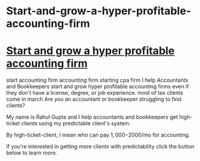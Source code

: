 # Start-and-grow-a-hyper-profitable-accounting-firm
<h1><a href="https://rahulconsulting.com/home">Start and grow a hyper profitable accounting firm</a></h1>
start accounting firm accounting firm
starting cpa firm
I help Accountants and Bookkeepers start and grow hyper profitable accounting firms even if they don't have a license, degree, or job experience. most of tax clients come in march
Are you an accountant or bookkeeper struggling to find clients?

My name is Rahul Gupta and I help accountants and bookkeepers get high-ticket clients using my predictable client's system.

By high-ticket-client, I mean who can pay $1,000-$2000/mo for accounting.

If you're interested in getting more clients with predictability click the button below to learn more.

